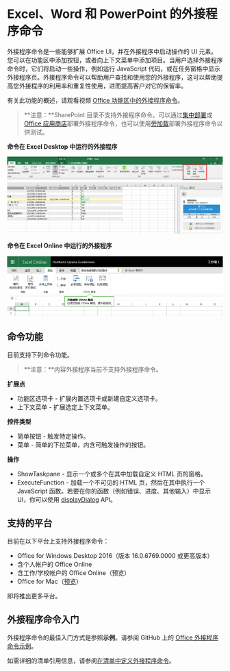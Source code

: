 
# <a name="add-in-commands-for-excel-word-and-powerpoint"></a>Excel、Word 和 PowerPoint 的外接程序命令

外接程序命令是一些能够扩展 Office UI，并在外接程序中启动操作的 UI 元素。您可以在功能区中添加按钮，或者向上下文菜单中添加项目。当用户选择外接程序命令时，它们将启动一些操作，例如运行 JavaScript 代码，或在任务窗格中显示外接程序页。外接程序命令可以帮助用户查找和使用您的外接程序，这可以帮助提高您外接程序的利用率和重复性使用，进而提高客户对它的保留率。

有关此功能的概述，请观看视频 [Office 功能区中的外接程序命令](https://channel9.msdn.com/events/Build/2016/P551)。

>**注意：**SharePoint 目录不支持外接程序命令。可以通过[集中部署](https://support.office.com/en-ie/article/Deploy-Office-Add-ins-in-the-Office-365-new-Admin-Center-737e8c86-be63-44d7-bf02-492fa7cd9c3f?ui=en-US&rs=en-IE&ad=IE)或 [Office 应用商店](https://msdn.microsoft.com/en-us/library/jj220033.aspx)部署外接程序命令，也可以使用[旁加载](https://dev.office.com/docs/add-ins/testing/create-a-network-shared-folder-catalog-for-task-pane-and-content-add-ins)部署外接程序命令以供测试。 

**命令在 Excel Desktop 中运行的外接程序**

![外接程序命令](../../images/addincommands1.png)

**命令在 Excel Online 中运行的外接程序**

![外接程序命令](../../images/addincommands2.png)

## <a name="command-capabilities"></a>命令功能
目前支持下列命令功能。

> **注意：**内容外接程序当前不支持外接程序命令。

**扩展点**

- 功能区选项卡 - 扩展内置选项卡或新建自定义选项卡。
- 上下文菜单 - 扩展选定上下文菜单。 

**控件类型**

- 简单按钮 - 触发特定操作。
- 菜单 - 简单的下拉菜单，内含可触发操作的按钮。

**操作**

- ShowTaskpane - 显示一个或多个在其中加载自定义 HTML 页的窗格。
- ExecuteFunction - 加载一个不可见的 HTML 页，然后在其中执行一个 JavaScript 函数。若要在你的函数（例如错误、进度、其他输入）中显示 UI，你可以使用 [displayDialog](http://dev.office.com/reference/add-ins/shared/officeui) API。  

## <a name="supported-platforms"></a>支持的平台
目前在以下平台上支持外接程序命令：

- Office for Windows Desktop 2016（版本 16.0.6769.0000 或更高版本）
- 含个人帐户的 Office Online
- 含工作/学校帐户的 Office Online（预览）
- Office for Mac（[预览](https://github.com/OfficeDev/Office-Add-in-Commands-Samples/blob/master/Tools/MacDevPreview.md)）

即将推出更多平台。

## <a name="get-started-with-add-in-commands"></a>外接程序命令入门

外接程序命令的最佳入门方式是参照**示例**。请参阅 GitHub 上的 [Office 外接程序命令示例](https://github.com/OfficeDev/Office-Add-in-Commands-Samples/)。

如需详细的清单引用信息，请参阅[在清单中定义外接程序命令](http://dev.office.com/docs/add-ins/outlook/manifests/define-add-in-commands)。






